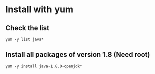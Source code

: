 # Install with yum

## Check the list

`yum -y list java*`

## Install all packages of version 1.8 (Need root)

`yum -y install java-1.8.0-openjdk*`

